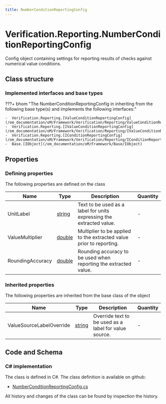 ```yaml
---
title: NumberConditionReportingConfig
---
```


# Verification.Reporting.NumberConditionReportingConfig

Config object containing settings for reporting results of checks against numerical value conditions.

## Class structure

### Implemented interfaces and base types

???+ bhom "The NumberConditionReportingConfig in inheriting from the following base type(s) and implements the following interfaces:"

    -  Verification.Reporting.[ValueConditionReportingConfig](/om_documentation/oM/Framework/Verification/Reporting/ValueConditionReportingConfig)
    -  Verification.Reporting.[IValueConditionReportingConfig](/om_documentation/oM/Framework/Verification/Reporting/IValueConditionReportingConfig)
    -  Verification.Reporting.[IConditionReportingConfig](/om_documentation/oM/Framework/Verification/Reporting/IConditionReportingConfig)
    -  Base.[IObject](/om_documentation/oM/Framework/Base/IObject)


## Properties



### Defining properties

The following properties are defined on the class

| Name             | Type             | Description      | Quantity         |
|------------------|------------------|------------------|------------------|
| UnitLabel | [string](https://learn.microsoft.com/en-us/dotnet/api/System.String?view=netstandard-2.0) | Text to be used as a label for units expressing the extracted value. | - |
| ValueMultiplier | [double](https://learn.microsoft.com/en-us/dotnet/api/System.Double?view=netstandard-2.0) | Multiplier to be applied to the extracted value prior to reporting. | - |
| RoundingAccuracy | [double](https://learn.microsoft.com/en-us/dotnet/api/System.Double?view=netstandard-2.0) | Rounding accuracy to be used when reporting the extracted value. | - |


### Inherited properties
The following properties are inherited from the base class of the object

| Name             | Type             | Description      | Quantity         |
|------------------|------------------|------------------|------------------|
| ValueSourceLabelOverride | [string](https://learn.microsoft.com/en-us/dotnet/api/System.String?view=netstandard-2.0) | Override text to be used as a label for value source. | - |


## Code and Schema

### C# implementation

The class is defined in C#. The class definition is available on github:

- [NumberConditionReportingConfig.cs](https://github.com/BHoM/BHoM/blob/develop/Verification_oM/Reporting\NumberConditionReportingConfig.cs)

All history and changes of the class can be found by inspection the history.
